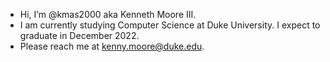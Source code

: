 - Hi, I’m @kmas2000 aka Kenneth Moore III.  
- I am currently studying Computer Science at Duke University.  I expect to graduate in December 2022.  
- Please reach me at kenny.moore@duke.edu.  

